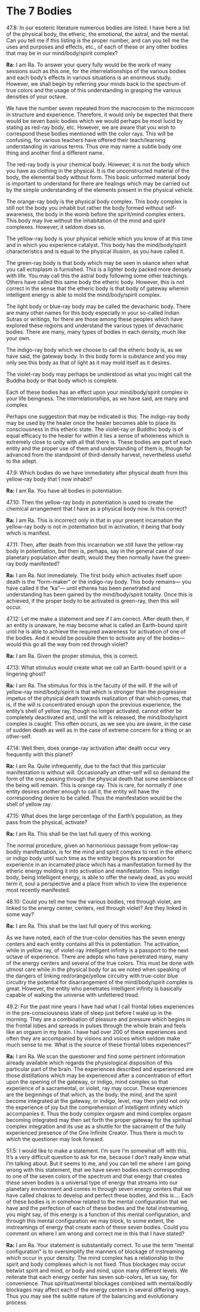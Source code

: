 # The 7 Bodies
47.8: In our esoteric literature numerous bodies are listed. I have here a list of the physical body, the etheric, the emotional, the astral, and the mental. Can you tell me if this listing is the proper number, and can you tell me the uses and purposes and effects, etc., of each of these or any other bodies that may be in our mind/body/spirit complex?

**Ra:** I am Ra. To answer your query fully would be the work of many sessions such as this one, for the interrelationships of the various bodies and each body’s effects in various situations is an enormous study. However, we shall begin by referring your minds back to the spectrum of true colors and the usage of this understanding in grasping the various densities of your octave.  
  
We have the number seven repeated from the macrocosm to the microcosm in structure and experience. Therefore, it would only be expected that there would be seven basic bodies which we would perhaps be most lucid by stating as red-ray body, etc. However, we are aware that you wish to correspond these bodies mentioned with the color rays. This will be confusing, for various teachers have offered their teach/learning understanding in various terms. Thus one may name a subtle body one thing and another find a different name.  
  
The red-ray body is your chemical body. However, it is not the body which you have as clothing in the physical. It is the unconstructed material of the body, the elemental body without form. This basic unformed material body is important to understand for there are healings which may be carried out by the simple understanding of the elements present in the physical vehicle.  
  
The orange-ray body is the physical body complex. This body complex is still not the body you inhabit but rather the body formed without self-awareness, the body in the womb before the spirit/mind complex enters. This body may live without the inhabitation of the mind and spirit complexes. However, it seldom does so.  
  
The yellow-ray body is your physical vehicle which you know of at this time and in which you experience catalyst. This body has the mind/body/spirit characteristics and is equal to the physical illusion, as you have called it.  
  
The green-ray body is that body which may be seen in séance when what you call ectoplasm is furnished. This is a lighter body packed more densely with life. You may call this the astral body following some other teachings. Others have called this same body the etheric body. However, this is not correct in the sense that the etheric body is that body of gateway wherein intelligent energy is able to mold the mind/body/spirit complex.  
  
The light body or blue-ray body may be called the devachanic body. There are many other names for this body especially in your so-called Indian Sutras or writings, for there are those among these peoples which have explored these regions and understand the various types of devachanic bodies. There are many, many types of bodies in each density, much like your own.  
  
The indigo-ray body which we choose to call the etheric body is, as we have said, the gateway body. In this body form is substance and you may only see this body as that of light as it may mold itself as it desires.  
  
The violet-ray body may perhaps be understood as what you might call the Buddha body or that body which is complete.  
  
Each of these bodies has an effect upon your mind/body/spirit complex in your life beingness. The interrelationships, as we have said, are many and complex.  
  
Perhaps one suggestion that may be indicated is this: The indigo-ray body may be used by the healer once the healer becomes able to place its consciousness in this etheric state. The violet-ray or Buddhic body is of equal efficacy to the healer for within it lies a sense of wholeness which is extremely close to unity with all that there is. These bodies are part of each entity and the proper use of them and understanding of them is, though far advanced from the standpoint of third-density harvest, nevertheless useful to the adept.

47.9: Which bodies do we have immediately after physical death from this yellow-ray body that I now inhabit?

**Ra:** I am Ra. You have all bodies in potentiation.

47.10: Then the yellow-ray body in potentiation is used to create the chemical arrangement that I have as a physical body now. Is this correct?

**Ra:** I am Ra. This is incorrect only in that in your present incarnation the yellow-ray body is not in potentiation but in activation, it being that body which is manifest.

47.11: Then, after death from this incarnation we still have the yellow-ray body in potentiation, but then is, perhaps, say in the general case of our planetary population after death, would they then normally have the green-ray body manifested?

**Ra:** I am Ra. Not immediately. The first body which activates itself upon death is the “form-maker” or the indigo-ray body. This body remains— you have called it the “ka”— until etherea has been penetrated and understanding has been gained by the mind/body/spirit totality. Once this is achieved, if the proper body to be activated is green-ray, then this will occur.

47.12: Let me make a statement and see if I am correct. After death then, if an entity is unaware, he may become what is called an Earth-bound spirit until he is able to achieve the required awareness for activation of one of the bodies. And it would be possible then to activate any of the bodies— would this go all the way from red through violet?

**Ra:** I am Ra. Given the proper stimulus, this is correct.

47.13: What stimulus would create what we call an Earth-bound spirit or a lingering ghost?

**Ra:** I am Ra. The stimulus for this is the faculty of the will. If the will of yellow-ray mind/body/spirit is that which is stronger than the progressive impetus of the physical death towards realization of that which comes, that is, if the will is concentrated enough upon the previous experience, the entity’s shell of yellow ray, though no longer activated, cannot either be completely deactivated and, until the will is released, the mind/body/spirit complex is caught. This often occurs, as we see you are aware, in the case of sudden death as well as in the case of extreme concern for a thing or an other-self.

47.14: Well then, does orange-ray activation after death occur very frequently with this planet?

**Ra:** I am Ra. Quite infrequently, due to the fact that this particular manifestation is without will. Occasionally an other-self will so demand the form of the one passing through the physical death that some semblance of the being will remain. This is orange ray. This is rare, for normally if one entity desires another enough to call it, the entity will have the corresponding desire to be called. Thus the manifestation would be the shell of yellow ray.

47.15: What does the large percentage of the Earth’s population, as they pass from the physical, activate?

**Ra:** I am Ra. This shall be the last full query of this working.  
  
The normal procedure, given an harmonious passage from yellow-ray bodily manifestation, is for the mind and spirit complex to rest in the etheric or indigo body until such time as the entity begins its preparation for experience in an incarnated place which has a manifestation formed by the etheric energy molding it into activation and manifestation. This indigo body, being intelligent energy, is able to offer the newly dead, as you would term it, soul a perspective and a place from which to view the experience most recently manifested.

48.10: Could you tell me how the various bodies, red through violet, are linked to the energy center, centers, red through violet? Are they linked in some way?

**Ra:** I am Ra. This shall be the last full query of this working.  
  
As we have noted, each of the true-color densities has the seven energy centers and each entity contains all this in potentiation. The activation, while in yellow ray, of violet-ray intelligent infinity is a passport to the next octave of experience. There are adepts who have penetrated many, many of the energy centers and several of the true colors. This must be done with utmost care while in the physical body for as we noted when speaking of the dangers of linking red/orange/yellow circuitry with true-color blue circuitry the potential for disarrangement of the mind/body/spirit complex is great. However, the entity who penetrates intelligent infinity is basically capable of walking the universe with unfettered tread.

49.2: For the past nine years I have had what I call frontal lobes experiences in the pre-consciousness state of sleep just before I wake up in the morning. They are a combination of pleasure and pressure which begins in the frontal lobes and spreads in pulses through the whole brain and feels like an orgasm in my brain. I have had over 200 of these experiences and often they are accompanied by visions and voices which seldom make much sense to me. What is the source of these frontal lobes experiences?”

**Ra:** I am Ra. We scan the questioner and find some pertinent information already available which regards the physiological disposition of this particular part of the brain. The experiences described and experienced are those distillations which may be experienced after a concentration of effort upon the opening of the gateway, or indigo, mind complex so that experience of a sacramental, or violet, ray may occur. These experiences are the beginnings of that which, as the body, the mind, and the spirit become integrated at the gateway, or indigo, level, may then yield not only the experience of joy but the comprehension of intelligent infinity which accompanies it. Thus the body complex orgasm and mind complex orgasm becoming integrated may then set forth the proper gateway for the spiritual complex integration and its use as a shuttle for the sacrament of the fully experienced presence of the One Infinite Creator. Thus there is much to which the questioner may look forward.

51.5: I would like to make a statement. I’m sure I’m somewhat off with this. It’s a very difficult question to ask for me, because I don’t really know what I’m talking about. But it seems to me, and you can tell me where I am going wrong with this statement, that we have seven bodies each corresponding to one of the seven colors of the spectrum and that energy that creates these seven bodies is a universal type of energy that streams into our planetary environment and comes in through seven energy centers that we have called chakras to develop and perfect these bodies, and this is…. Each of these bodies is in somehow related to the mental configuration that we have and the perfection of each of these bodies and the total instreaming, you might say, of this energy is a function of this mental configuration, and through this mental configuration we may block, to some extent, the instreamings of energy that create each of these seven bodies. Could you comment on where I am wrong and correct me in this that I have stated?

**Ra:** I am Ra. Your statement is substantially correct. To use the term “mental configuration” is to oversimplify the manners of blockage of instreaming which occur in your density. The mind complex has a relationship to the spirit and body complexes which is not fixed. Thus blockages may occur betwixt spirit and mind, or body and mind, upon many different levels. We reiterate that each energy center has seven sub-colors, let us say, for convenience. Thus spiritual/mental blockages combined with mental/bodily blockages may affect each of the energy centers in several differing ways. Thus you may see the subtle nature of the balancing and evolutionary process.